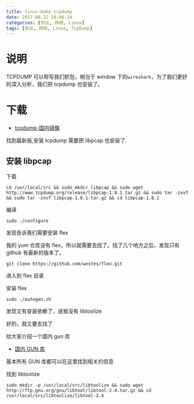 ```yaml
---
title: linux-make-tcpdump
date: 2017-08-22 18:06:24
categories: [协议, 网络, Linux]
tags: [协议, 网络, Linux, TcpDump]
---
```


# 说明

TCPDUMP 可以帮写我们抓包，相当于 window 下的`wireshark`，为了我们更好的深入分析，我们把 tcpdump 也安装了。

# 下载

- [tcpdump-国内镜像](http://www.tcpdump.org/#latest-releases)

找到最新版,安装 tcpdump 需要把 libpcap 也安装了.

## 安装 libpcap

下载

```
cd /usr/local/src && sudo mkdir libpcap && sudo wget http://www.tcpdump.org/release/libpcap-1.8.1.tar.gz && sudo tar -zxvf && sudo tar -zxvf libpcap-1.8.1.tar.gz && cd libpcap-1.8.1
```

<!-- more -->

编译  

```
sudo ./configure
```

发现告诉我们需要安装 flex

我的 yum 仓库没有 flex，所以就需要去找了。找了几个地方之后，发现只有 github 有最新的版本了。

```
git clone https://github.com/westes/flex.git
```

进入到 flex 目录

安装 flex

```
sudo ./autogen.sh
```

发现又有安装依赖了，说我没有 libtoolize

好的，我又要去找了

给大家介绍一个国内 gun 库

- [国内 GUN 库](http://ftp.gnu.org/gnu/)

基本所有 GUN 库都可以在这里找到相关的信息

找到 libtoolize

```
sudo mkdir -p /usr/local/src/libtoolize && sudo wget http://ftp.gnu.org/gnu/libtool/libtool-2.4.tar.gz && cd /usr/local/src/libtoolize/libtool-2.4
```
